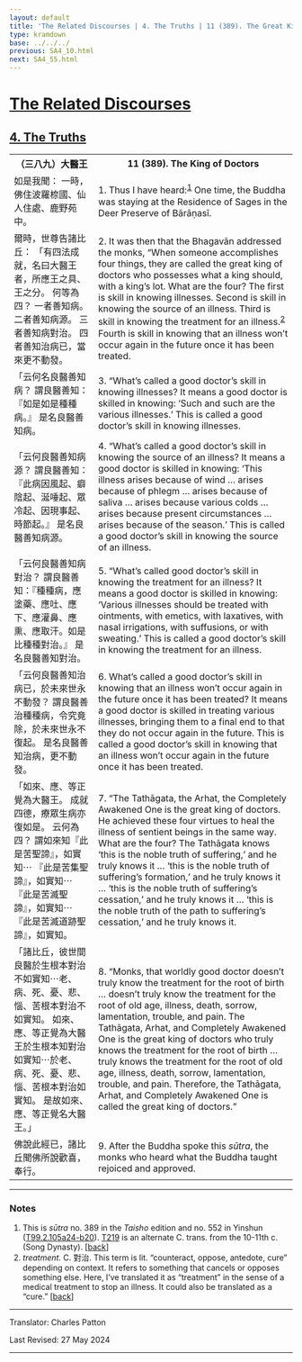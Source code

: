 ```yaml
---
layout: default
title: 'The Related Discourses | 4. The Truths | 11 (389). The Great King of Doctors'
type: kramdown
base: ../../../
previous: SA4_10.html
next: SA4_55.html
---
```


<h1><a href='../index.html'>The Related Discourses</a></h1>
<h2><a href='index.html'>4. The Truths</a></h2>

<table class="trans">
  <th class='ch'>（三八九）大醫王</th>
  <th class='en'>11 (389). The King of Doctors</th>
  <tr>
    <td class="ch" title='t125.2.105a24'>如是我聞： 一時，佛住波羅㮈國、仙人住處、鹿野苑中。</td>
    <td id='p1'>1. Thus I have heard:<sup id="ref1"><a href="#n1">1</a></sup> One time, the Buddha was staying at the Residence of Sages in the Deer Preserve of Bārāṇasī.</td>
  </tr>
  <tr>
    <td class="ch" title='t125.2.105a25'>爾時，世尊告諸比丘： 「有四法成就，名曰大醫王者，所應王之具、王之分。 何等為四？ 一者善知病。 二者善知病源。 三者善知病對治。 四者善知治病已，當來更不動發。</td>
    <td id='p2'>2. It was then that the Bhagavān addressed the monks, “When someone accomplishes four things, they are called the great king of doctors who possesses what a king should, with a king’s lot. What are the four? The first is skill in knowing illnesses. Second is skill in knowing the source of an illness. Third is skill in knowing the treatment for an illness.<sup id="ref2"><a href="#n2">2</a></sup> Fourth is skill in knowing that an illness won’t occur again in the future once it has been treated.</td>
  </tr>
  <tr>
    <td class="ch" title='t125.2.105a29'>「云何名良醫善知病？ 謂良醫善知：『如是如是種種病。』 是名良醫善知病。</td>
    <td id='p3'>3. “What’s called a good doctor’s skill in knowing illnesses? It means a good doctor is skilled in knowing: ‘Such and such are the various illnesses.’ This is called a good doctor’s skill in knowing illnesses.</td>
  </tr>
  <tr>
    <td class="ch" title='t125.2.105b1'>「云何良醫善知病源？ 謂良醫善知：『此病因風起、癖陰起、涎唾起、眾冷起、因現事起、時節起。』 是名良醫善知病源。</td>
    <td id='p4'>4. “What’s called a good doctor’s skill in knowing the source of an illness? It means a good doctor is skilled in knowing: ‘This illness arises because of wind … arises because of phlegm … arises because of saliva … arises because various colds … arises because present circumstances … arises because of the season.’ This is called a good doctor’s skill in knowing the source of an illness.</td>
  </tr>
  <tr>
    <td class="ch" title='t125.2.105b4'>「云何良醫善知病對治？ 謂良醫善知：『種種病，應塗藥、應吐、應下、應灌鼻、應熏、應取汗。如是比種種對治。』 是名良醫善知對治。</td>
    <td id='p5'>5. “What’s called good doctor’s skill in knowing the treatment for an illness? It means a good doctor is skilled in knowing: ‘Various illnesses should be treated with ointments, with emetics, with laxatives, with nasal irrigations, with suffusions, or with sweating.’ This is called a good doctor’s skill in knowing the treatment for an illness.</td>
  </tr>
  <tr>
    <td class="ch" title='t125.2.105b7'>「云何良醫善知治病已，於未來世永不動發？ 謂良醫善治種種病，令究竟除，於未來世永不復起。 是名良醫善知治病，更不動發。</td>
    <td id='p6'>6. What’s called a good doctor’s skill in knowing that an illness won’t occur again in the future once it has been treated? It means a good doctor is skilled in treating various illnesses, bringing them to a final end to that they do not occur again in the future. This is called a good doctor’s skill in knowing that an illness won’t occur again in the future once it has been treated.</td>
  </tr>
  <tr>
    <td class="ch" title='t125.2.105b10'>「如來、應、等正覺為大醫王。 成就四德，療眾生病亦復如是。 云何為四？ 謂如來知『此是苦聖諦』，如實知⋯ 『此是苦集聖諦』，如實知⋯ 『此是苦滅聖諦』，如實知⋯ 『此是苦滅道跡聖諦』，如實知。</td>
    <td id='p7'>7. “The Tathāgata, the Arhat, the Completely Awakened One is the great king of doctors. He achieved these four virtues to heal the illness of sentient beings in the same way. What are the four? The Tathāgata knows ‘this is the noble truth of suffering,’ and he truly knows it … ‘this is the noble truth of suffering’s formation,’ and he truly knows it … ‘this is the noble truth of suffering’s cessation,’ and he truly knows it … ‘this is the noble truth of the path to suffering’s cessation,’ and he truly knows it.</td>
  </tr>
  <tr>
    <td class="ch" title='t125.2.105b14'>「諸比丘，彼世間良醫於生根本對治不如實知⋯老、病、死、憂、悲、惱、苦根本對治不如實知。 如來、應、等正覺為大醫王於生根本知對治如實知⋯於老、病、死、憂、悲、惱、苦根本對治如實知。 是故如來、應、等正覺名大醫王。」</td>
    <td id='p8'>8. “Monks, that worldly good doctor doesn’t truly know the treatment for the root of birth … doesn’t truly know the treatment for the root of old age, illness, death, sorrow, lamentation, trouble, and pain. The Tathāgata, Arhat, and Completely Awakened One is the great king of doctors who truly knows the treatment for the root of birth … truly knows the treatment for the root of old age, illness, death, sorrow, lamentation, trouble, and pain. Therefore, the Tathāgata, Arhat, and Completely Awakened One is called the great king of doctors.”</td>
  </tr>
  <tr>
    <td class="ch" title='t125.2.105b19'>佛說此經已，諸比丘聞佛所說歡喜，奉行。</td>
    <td id='p9'>9. After the Buddha spoke this <em>sūtra</em>, the monks who heard what the Buddha taught rejoiced and approved.</td>
  </tr>
</table>

<hr/>

<h3 id="notes">Notes</h3>

<ol>
<li id="n1">This is <em>sūtra</em> no. 389 in the <cite>Taisho</cite> edition and no. 552 in Yinshun (<a href="https://cbetaonline.dila.edu.tw/zh/T02n0099_p0105a24" target="_blank">T99.2.105a24-b20</a>). <a href="https://cbetaonline.dila.edu.tw/zh/T04n0219_f001" target="_blank">T219</a> is an alternate C. trans. from the 10-11th c. (Song Dynasty). [<a href="#ref1">back</a>]</li>
<li id="n2"><em>treatment.</em> C. 對治. This term is lit. “counteract, oppose, antedote, cure” depending on context. It refers to something that cancels or opposes something else. Here, I’ve translated it as “treatment” in the sense of a medical treatment to stop an illness. It could also be translated as a “cure.” [<a href="#ref2">back</a>]</li>
</ol>
<hr/>

<p class="translator">Translator: Charles Patton</p>
<p class='revised'>Last Revised: 27 May 2024</p>

<hr/>
